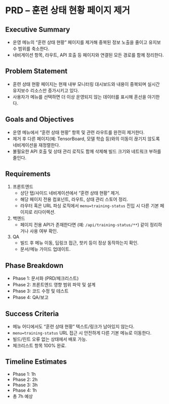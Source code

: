 # PRD – 훈련 상태 현황 페이지 제거

## Executive Summary
- 운영 메뉴의 “훈련 상태 현황” 페이지를 제거해 중복된 정보 노출을 줄이고 유지보수 범위를 축소한다.
- 네비게이션 항목, 라우트, API 호출 등 페이지와 연결된 모든 경로를 함께 정리한다.

## Problem Statement
- 훈련 상태 현황 페이지는 현재 내부 모니터링 대시보드와 내용이 중복되며 실시간 유지보수 리소스만 증가시키고 있다.
- 사용자가 메뉴를 선택하면 더 이상 운영되지 않는 데이터를 표시해 혼선을 야기한다.

## Goals and Objectives
- 운영 메뉴에서 “훈련 상태 현황” 항목 및 관련 라우트를 완전히 제거한다.
- 제거 후 다른 페이지(예: TensorBoard, 모델 학습 등)와의 이동이 끊기지 않도록 네비게이션을 재정렬한다.
- 불필요한 API 호출 및 상태 관리 로직도 함께 삭제해 빌드 크기와 네트워크 부하를 줄인다.

## Requirements
1. 프론트엔드
   - 상단 탭/사이드 네비게이션에서 “훈련 상태 현황” 제거.
   - 해당 페이지 전용 컴포넌트, 라우트, 상태 관리 스토어 정리.
   - 라우터 혹은 URL 파싱 로직에서 `menu=training-status` 진입 시 다른 기본 페이지로 리다이렉션.
2. 백엔드
   - 페이지 전용 API가 존재한다면 (예: `/api/training-status/**`) 같이 정리하거나 사용 여부 확인.
3. QA
   - 빌드 후 메뉴 이동, 딥링크 접근, 핫키 등이 정상 동작하는지 확인.
   - 문서/메뉴 가이드 업데이트.

## Phase Breakdown
- Phase 1: 문서화 (PRD/체크리스트)
- Phase 2: 프론트엔드 영향 범위 파악 및 설계
- Phase 3: 코드 수정 및 테스트
- Phase 4: QA/보고

## Success Criteria
- 메뉴 어디에서도 “훈련 상태 현황” 텍스트/링크가 남아있지 않는다.
- `menu=training-status` URL 접근 시 안전하게 다른 기본 메뉴로 이동한다.
- 빌드/린트 오류 없는 상태에서 배포 가능.
- 체크리스트 항목 100% 완료.

## Timeline Estimates
- Phase 1: 1h
- Phase 2: 2h
- Phase 3: 3h
- Phase 4: 1h
- 총 7h 예상
